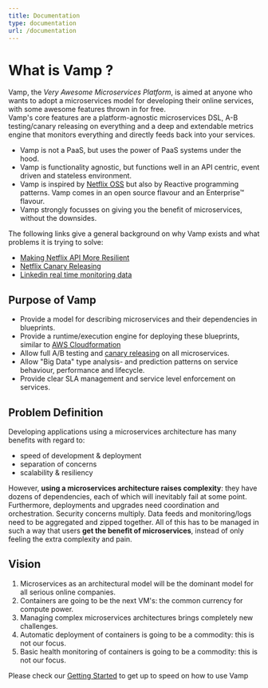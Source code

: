 ```yaml
---
title: Documentation
type: documentation
url: /documentation
---
```


# What is Vamp ?

Vamp, the _Very Awesome Microservices Platform_, is aimed at anyone who wants to adopt a microservices model for 
developing their online services, with some awesome features thrown in for free.  
Vamp's core features are a platform-agnostic microservices DSL, A-B testing/canary releasing on everything
and a deep and extendable metrics engine that monitors everything and directly feeds back into your services.

* Vamp is not a PaaS, but uses the power of PaaS systems under the hood.
* Vamp is functionality agnostic, but functions well in an API centric, event driven and stateless environment. 
* Vamp is inspired by [Netflix OSS](http://netflix.github.io/) but also by Reactive programming patterns. Vamp comes in an open source flavour and an Enterprise™ flavour.
* Vamp strongly focusses on giving you the benefit of microservices, without the downsides.

The following links give a general background on why Vamp exists and what problems it is trying to solve: 

* [Making Netflix API More Resilient](http://techblog.netflix.com/2011/12/making-netflix-api-more-resilient.html)
* [Netflix Canary Releasing](http://techblog.netflix.com/2013/08/deploying-netflix-api.html)
* [Linkedin real time monitoring data](http://engineering.linkedin.com/distributed-systems/log-what-every-software-engineer-should-know-about-real-time-datas-unifying)

## Purpose of Vamp

* Provide a model for describing microservices and their dependencies in blueprints.
* Provide a runtime/execution engine for deploying these blueprints, similar to [AWS Cloudformation](http://aws.amazon.com/cloudformation/)
* Allow full A/B testing and [canary releasing](http://martinfowler.com/bliki/CanaryRelease.html) on all microservices.
* Allow "Big Data" type analysis- and prediction patterns on service behaviour, performance and lifecycle.
* Provide clear SLA management and service level enforcement on services.

## Problem Definition

Developing applications using a microservices architecture has many benefits with regard to:

* speed of development & deployment
* separation of concerns
* scalability & resiliency

However, __using a microservices architecture raises complexity__: they have dozens of dependencies, each of which
will inevitably fail at some point. Furthermore, deployments and upgrades need coordination and orchestration. 
Security concerns multiply. Data feeds and monitoring/logs need to be aggregated and zipped together.
All of this has to be managed in such a way that users __get the benefit of microservices__, instead of only 
feeling the extra complexity and pain.

## Vision

1. Microservices as an architectural model will be the dominant model for all serious online companies.
2. Containers are going to be the next VM's: the common currency for compute power.
3. Managing complex microservices architectures brings completely new challenges.
4. Automatic deployment of containers is going to be a commodity: this is not our focus.
5. Basic health monitoring of containers is going to be a commodity: this is not our focus.

Please check our [Getting Started](/getting-started/) to get up to speed on how to use Vamp